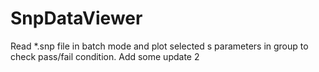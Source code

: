 # SnpDataViewer
Read *.snp file in batch mode and plot selected s parameters in group to check pass/fail condition.
Add some update 2